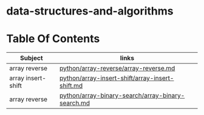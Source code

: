 # data-structures-and-algorithms 

# Table Of Contents 

| Subject     | links |
| ----------- | ----------- |
| array reverse | [python/array-reverse/array-reverse.md](python/array-reverse/array-reverse.md) | 
| array insert-shift | [python/array-insert-shift/array-insert-shift.md](python/array-insert-shift/array-insert-shift.md) | 
| array reverse | [python/array-binary-search/array-binary-search.md](python/array-binary-search/array-binary-search.md) | 